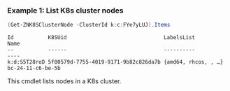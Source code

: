 ### Example 1: List K8s cluster nodes
```powershell
(Get-ZNK8SClusterNode -ClusterId k:c:FYe7yLUJ).Items
```

```output
Id           K8SUid                               LabelsList          Name
--           ------                               ----------          ----
k:d:S5T28roD 5f00579d-7755-4019-9171-9b82c826da7b {amd64, rhcos, , …} bc-24-11-c6-be-5b
```

This cmdlet lists nodes in a K8s cluster.